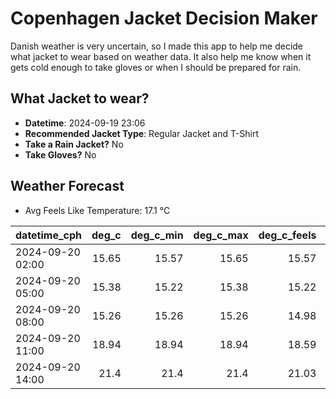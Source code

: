
# Copenhagen Jacket Decision Maker

Danish weather is very uncertain, so I made this app to help me decide what jacket to wear based on weather data. 
It also help me know when it gets cold enough to take gloves or when I should be prepared for rain.

## What Jacket to wear?

- **Datetime**: 2024-09-19 23:06
- **Recommended Jacket Type**: Regular Jacket and T-Shirt
- **Take a Rain Jacket?** No
- **Take Gloves?** No

## Weather Forecast
- Avg Feels Like Temperature: 17.1 °C

| datetime_cph     |   deg_c |   deg_c_min |   deg_c_max |   deg_c_feels | weather   | wind   | rain   |
|:-----------------|--------:|------------:|------------:|--------------:|:----------|:-------|:-------|
| 2024-09-20 02:00 |   15.65 |       15.57 |       15.65 |         15.57 | Clouds    | Low    | None   |
| 2024-09-20 05:00 |   15.38 |       15.22 |       15.38 |         15.22 | Clouds    | Low    | None   |
| 2024-09-20 08:00 |   15.26 |       15.26 |       15.26 |         14.98 | Clear     | Low    | None   |
| 2024-09-20 11:00 |   18.94 |       18.94 |       18.94 |         18.59 | Clear     | Low    | None   |
| 2024-09-20 14:00 |   21.4  |       21.4  |       21.4  |         21.03 | Clear     | Low    | None   |
        